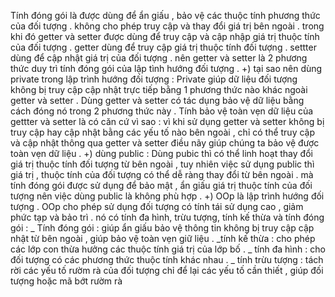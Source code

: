 Tính đóng gói là được dùng để ẩn giấu , bảo vệ các thuộc tính phương thức của đối tượng . không cho phép truy cập và thay đổi giá trị bên ngoài . trong khi đó getter và setter được dùng để truy cập và cập nhập giá trị thuộc tính của đối tượng . getter dùng để truy cập giá trị thuộc tính đối tượng . settter dùng để cập nhật giá trị của đối tượng . nên getter và setter là 2 phương thức duy trì tính đóng gói của lập tình hướng đối tượng . 
+) tại sao nên dùng private trong lập trình hướng đối tượng :
Private giúp dữ liệu đối tượng không bị truy cập cập nhật trực tiếp  bằng 1 phương thức nào khác ngoài getter và setter .
Dùng getter và setter có tác dụng bảo vệ dữ liệu bằng cách đóng nó trong 2 phương thức này .
Tính bảo vệ toàn vẹn dữ liệu của gettter và setter là có căn cứ vì sao : vì khi sử dụng getter và setter không bị truy cập hay cập nhật bằng các yếu tố nào bên ngoài , chỉ có thể truy cập và cập nhật thông qua getter và setter điều nãy giúp chúng ta bảo vệ được toàn vẹn dữ liệu .
+) dùng public : 
Dùng pubic thì có thể linh hoạt thay đổi giá trị thuộc tính đối tượng từ bên ngoài , tuy nhiên việc  sử dụng public thì giá trị , thuộc tính của đối tượng có thể dễ ràng thay đổi từ bên ngoài . mà tính đóng gói được sử dụng để bảo mật , ẩn giấu giá trị thuộc tính của đối tượng nên việc dùng public là không phù hợp . 
+) OOp là lập trình hướng đối tượng . OOp cho phép sử dụng đối tượng có tính tái sử dụng cao , giảm phức tạp và bảo trì . nó có tính đa hình, trừu tượng, tính kế thừa và tính đóng gói  : 
_ Tính đóng gói : giúp ẩn giấu bảo vệ thông tin không bị truy cập cập nhật từ bên ngoài , giúp bảo vệ toàn vẹn giữ liệu . 
_tính kế thừa : cho phép các lớp con thừa hưởng các thuộc tính giá trị của lớp bố . 
_ tính đa hình : cho đối tượng có các phương thức thuộc tính khác nhau .
_ tính trừu tượng : tách rời các yếu tố rườm rà của đối tượng chỉ để lại các yếu tố cần thiết , giúp đối tượng hoặc mã bớt rườm rà 
